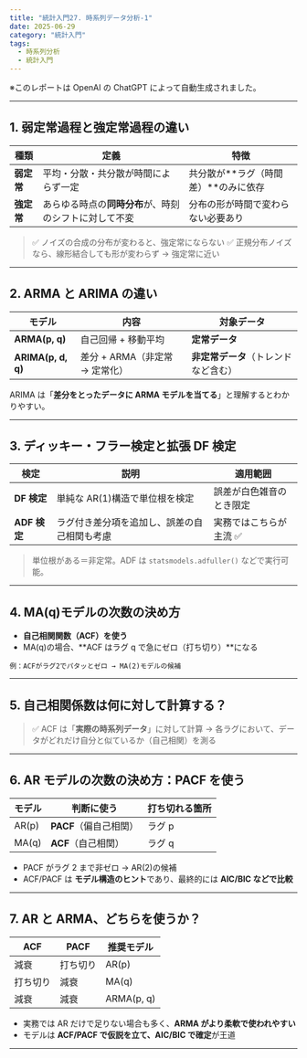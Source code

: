 ```yaml
---
title: "統計入門27. 時系列データ分析-1"
date: 2025-06-29
category: "統計入門"
tags:
  - 時系列分析
  - 統計入門
---
```


※このレポートは OpenAI の ChatGPT によって自動生成されました。

---

## 1. 弱定常過程と強定常過程の違い

| 種類       | 定義                                                   | 特徴                                     |
| ---------- | ------------------------------------------------------ | ---------------------------------------- |
| **弱定常** | 平均・分散・共分散が時間によらず一定                   | 共分散が\*\*ラグ（時間差）\*\*のみに依存 |
| **強定常** | あらゆる時点の**同時分布**が、時刻のシフトに対して不変 | 分布の形が時間で変わらない必要あり       |

> ✅ ノイズの合成の分布が変わると、強定常にならない
> ✅ 正規分布ノイズなら、線形結合しても形が変わらず → 強定常に近い

---

## 2. ARMA と ARIMA の違い

| モデル             | 内容                           | 対象データ                           |
| ------------------ | ------------------------------ | ------------------------------------ |
| **ARMA(p, q)**     | 自己回帰 + 移動平均            | **定常データ**                       |
| **ARIMA(p, d, q)** | 差分 + ARMA（非定常 → 定常化） | **非定常データ**（トレンドなど含む） |

ARIMA は「**差分をとったデータに ARMA モデルを当てる**」と理解するとわかりやすい。

---

## 3. ディッキー・フラー検定と拡張 DF 検定

| 検定         | 説明                                         | 適用範囲                 |
| ------------ | -------------------------------------------- | ------------------------ |
| **DF 検定**  | 単純な AR(1)構造で単位根を検定               | 誤差が白色雑音のとき限定 |
| **ADF 検定** | ラグ付き差分項を追加し、誤差の自己相関も考慮 | 実務ではこちらが主流 ✅  |

> 単位根がある＝非定常。ADF は `statsmodels.adfuller()` などで実行可能。

---

## 4. MA(q)モデルの次数の決め方

- **自己相関関数（ACF）を使う**
- MA(q)の場合、\*\*ACF はラグ q で急にゼロ（打ち切り）\*\*になる

```text
例：ACFがラグ2でパタッとゼロ → MA(2)モデルの候補
```

---

## 5. 自己相関係数は何に対して計算する？

> ✅ ACF は「**実際の時系列データ**」に対して計算
> → 各ラグにおいて、データがどれだけ自分と似ているか（自己相関）を測る

---

## 6. AR モデルの次数の決め方：PACF を使う

| モデル | 判断に使う             | 打ち切れる箇所 |
| ------ | ---------------------- | -------------- |
| AR(p)  | **PACF**（偏自己相関） | ラグ p         |
| MA(q)  | **ACF**（自己相関）    | ラグ q         |

- PACF がラグ 2 まで非ゼロ → AR(2)の候補
- ACF/PACF は **モデル構造のヒント**であり、最終的には **AIC/BIC などで比較**

---

## 7. AR と ARMA、どちらを使うか？

| ACF      | PACF     | 推奨モデル |
| -------- | -------- | ---------- |
| 減衰     | 打ち切り | AR(p)      |
| 打ち切り | 減衰     | MA(q)      |
| 減衰     | 減衰     | ARMA(p, q) |

- 実務では AR だけで足りない場合も多く、**ARMA がより柔軟で使われやすい**
- モデルは **ACF/PACF で仮説を立て、AIC/BIC で確定**が王道

---
